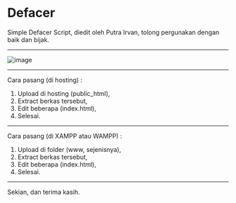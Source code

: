 # Defacer
Simple Defacer Script, diedit oleh Putra Irvan, tolong pergunakan dengan baik dan bijak.

---

![image](https://user-images.githubusercontent.com/112737667/188251170-39d1c535-9710-49a1-b97b-d48409ebf9bb.png)

---

Cara pasang (di hosting) :
1. Upload di hosting (public_html),
2. Extract berkas tersebut,
3. Edit beberapa (index.html),
4. Selesai.

---

Cara pasang (di XAMPP atau WAMPP) :
1. Upload di folder (www, sejenisnya),
2. Extract berkas tersebut,
3. Edit beberapa (index.html),
4. Selesai.

---

Sekian, dan terima kasih.
